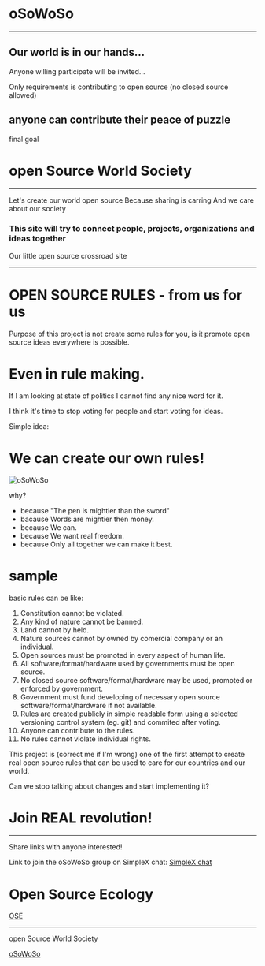 # oSoWoSo
---
Our world is in our hands...
---

Anyone willing participate will be invited...

Only requirements is contributing to open source (no closed source allowed)

anyone can contribute their peace of puzzle
---
final goal
# open Source World Society
---

Let's create our world open source
Because sharing is carring
And we care about our society

### This site will try to connect people, projects, organizations and ideas together
Our little open source crossroad site

---

# OPEN SOURCE RULES - from us for us

Purpose of this project is not create some rules for you, is it promote open source ideas everywhere is possible.

# Even in rule making.

If I am looking at state of politics I  cannot find any nice word for it.

I think it's time to stop voting for people and start voting for ideas. 

Simple idea:

# We can create our own rules!

![oSoWoSo](https://codeberg.org/avatars/4da60e696a206d2371e14e18c2fb15d6)

why?
- because "The pen is mightier than the sword"
- bacause Words are mightier then money.
- because We can.
- because We want real freedom.
- because Only all together we can make it best.

# sample

basic rules can be like:
1. Constitution cannot be violated.
2. Any kind of nature cannot be banned.
3. Land cannot by held.
4. Nature sources cannot by owned by comercial company or an individual.
5. Open sources must be promoted in every aspect of human life.
6. All software/format/hardware used by governments must be open source.
7. No closed source software/format/hardware may be used, promoted or enforced by government.
8. Government must fund developing of necessary open source software/format/hardware if not available.
9. Rules are created publicly in simple readable form using a selected versioning control system (eg. git) and commited after voting.
10. Anyone can contribute to the rules.
11. No rules cannot violate individual rights.


This project is (correct me if I'm wrong) one of the first attempt to create real open source rules that can be used to care for our countries and our world.


Can we stop talking about changes and start implementing it?

# Join REAL revolution!

---

Share links with anyone interested!

Link to join the oSoWoSo group on SimpleX chat:
[SimpleX chat](https://simplex.chat/contact#/?v=2-5&smp=smp%3A%2F%2Fu2dS9sG8nMNURyZwqASV4yROM28Er0luVTx5X1CsMrU%3D%40smp4.simplex.im%2FzlrmKvCD4YaM6TBs5WPEUFov1sn5vljm%23%2F%3Fv%3D1-2%26dh%3DMCowBQYDK2VuAyEAEH9aGr1yWEk8yVMwnNV1S5fWH6WEwrQroQ122baoXUQ%253D%26srv%3Do5vmywmrnaxalvz6wi3zicyftgio6psuvyniis6gco6bp6ekl4cqj4id.onion&data=%7B%22type%22%3A%22group%22%2C%22groupLinkId%22%3A%22dC-zufvOGLs-i3cbV5F93A%3D%3D%22%7D)

# Open Source Ecology
[OSE](https://www.opensourceecology.org/)

---
open Source World Society

[oSoWoSo](https://osowoso.org)
